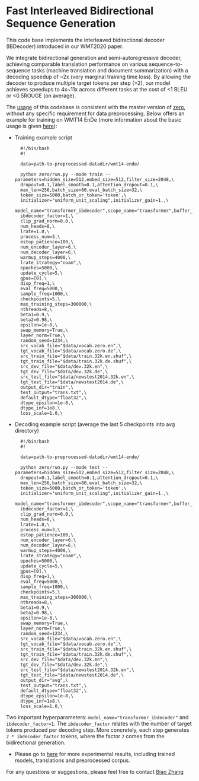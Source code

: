 # Fast Interleaved Bidirectional Sequence Generation

This code base implements the interleaved bidirectional decoder (IBDecoder) introduced in our WMT2020 paper.

We integrate bidirectional generation and semi-autoregressive decoder, achieving comparable translation performance on 
various sequence-to-sequence tasks (machine translation and document summarization) with a decoding speedup of \~2x (very
marginal training time loss). By 
allowing the decoder to produce multiple target tokens per step (>2), our model achieves speedups to 4x\~11x across 
different tasks at the cost of <1 BLEU or <0.5ROUGE (on average).


The [usage](https://github.com/bzhangGo/zero/tree/master/docs/usage) of this codebase is consistent with the master 
version of [zero](https://github.com/bzhangGo/zero), without any
specific requirement for data preprocessing. Below offers an example for training on WMT14 EnDe (more information about
the basic usage is given [here](https://github.com/bzhangGo/zero/tree/master/docs/usage)):

* Training example script
  ```
    #!/bin/bash
    #!
    
    data=path-to-preprocessed-datadir/wmt14-ende/
    
    python zero/run.py --mode train --parameters=hidden_size=512,embed_size=512,filter_size=2048,\
    dropout=0.1,label_smooth=0.1,attention_dropout=0.1,\
    max_len=256,batch_size=80,eval_batch_size=32,\
    token_size=5000,batch_or_token='token',\
    initializer="uniform_unit_scaling",initializer_gain=1.,\
    model_name="transformer_ibdecoder",scope_name="transformer",buffer_size=600000,\
    ibdecoder_factor=1,\
    clip_grad_norm=0.0,\
    num_heads=8,\
    lrate=1.0,\
    process_num=3,\
    estop_patience=100,\
    num_encoder_layer=6,\
    num_decoder_layer=6,\
    warmup_steps=4000,\
    lrate_strategy="noam",\
    epoches=5000,\
    update_cycle=5,\
    gpus=[0],\
    disp_freq=1,\
    eval_freq=5000,\
    sample_freq=1000,\
    checkpoints=5,\
    max_training_steps=300000,\
    nthreads=8,\
    beta1=0.9,\
    beta2=0.98,\
    epsilon=1e-8,\
    swap_memory=True,\
    layer_norm=True,\
    random_seed=1234,\
    src_vocab_file="$data/vocab.zero.en",\
    tgt_vocab_file="$data/vocab.zero.de",\
    src_train_file="$data/train.32k.en.shuf",\
    tgt_train_file="$data/train.32k.de.shuf",\
    src_dev_file="$data/dev.32k.en",\
    tgt_dev_file="$data/dev.32k.de",\
    src_test_file="$data/newstest2014.32k.en",\
    tgt_test_file="$data/newstest2014.de",\
    output_dir="train",\
    test_output="trans.txt",\
    default_dtype="float32",\
    dtype_epsilon=1e-8,\
    dtype_inf=1e8,\
    loss_scale=1.0,\  
  ```
* Decoding example script (average the last 5 checkpoints into avg directory)
  ```
    #!/bin/bash
    #!
    
    data=path-to-preprocessed-datadir/wmt14-ende/
    
    python zero/run.py --mode test --parameters=hidden_size=512,embed_size=512,filter_size=2048,\
    dropout=0.1,label_smooth=0.1,attention_dropout=0.1,\
    max_len=256,batch_size=80,eval_batch_size=32,\
    token_size=5000,batch_or_token='token',\
    initializer="uniform_unit_scaling",initializer_gain=1.,\
    model_name="transformer_ibdecoder",scope_name="transformer",buffer_size=600000,\
    ibdecoder_factor=1,\
    clip_grad_norm=0.0,\
    num_heads=8,\
    lrate=1.0,\
    process_num=3,\
    estop_patience=100,\
    num_encoder_layer=6,\
    num_decoder_layer=6,\
    warmup_steps=4000,\
    lrate_strategy="noam",\
    epoches=5000,\
    update_cycle=5,\
    gpus=[0],\
    disp_freq=1,\
    eval_freq=5000,\
    sample_freq=1000,\
    checkpoints=5,\
    max_training_steps=300000,\
    nthreads=8,\
    beta1=0.9,\
    beta2=0.98,\
    epsilon=1e-8,\
    swap_memory=True,\
    layer_norm=True,\
    random_seed=1234,\
    src_vocab_file="$data/vocab.zero.en",\
    tgt_vocab_file="$data/vocab.zero.de",\
    src_train_file="$data/train.32k.en.shuf",\
    tgt_train_file="$data/train.32k.de.shuf",\
    src_dev_file="$data/dev.32k.en",\
    tgt_dev_file="$data/dev.32k.de",\
    src_test_file="$data/newstest2014.32k.en",\
    tgt_test_file="$data/newstest2014.de",\
    output_dir="avg",\
    test_output="trans.txt",\
    default_dtype="float32",\
    dtype_epsilon=1e-8,\
    dtype_inf=1e8,\
    loss_scale=1.0,\  
  ```
Two important hyperparameters: `model_name="transformer_ibdecoder"` and `ibdecoder_factor=1`. The `ibdecoder_factor` 
relates with the number of target tokens produced per decoding step. More concretely, each step generates 
`2 * ibdecoder_factor` tokens, where the factor `2` comes from the bidirectional generation.

* Please go to [here](https://github.com/bzhangGo/zero/blob/master/docs/interleaved_bidirectional_transformer) for more experimental results, including trained models, translations and preprocessed corpus.

For any questions or suggestions, please feel free to contact [Biao Zhang](mailto:B.Zhang@ed.ac.uk)